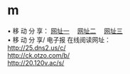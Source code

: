 # m
&#8226; 移 动 分 享：
<a href="http://25.dns2.us/c/" target="_blank">网址一</a>
　<a href="http://ck.otzo.com/b/" target="_blank">网址二</a>
　<a href="http://20.120v.ac/s/" target="_blank">网址三</a>
　<br />
&#8226; 移 动 分 享/ 电子报 在线阅读网址：<br />
<a href="http://25.dns2.us/c/" target="_blank">http://25.dns2.us/c/</a><br />
<a href="http://ck.otzo.com/b/" target="_blank">http://ck.otzo.com/b/</a><br />
<a href="http://20.120v.ac/s/" target="_blank">http://20.120v.ac/s/</a><br />
